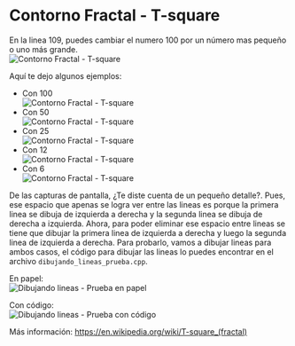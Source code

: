 # Contorno Fractal - T-square
En la linea 109, puedes cambiar el numero 100 por un número mas pequeño o uno más grande.  
![Contorno Fractal - T-square](./images/contorno-fractal-t-square-porcion-de-codigo.png)

Aquí te dejo algunos ejemplos:
* Con 100  
![Contorno Fractal - T-square](./images/contorno-fractal-t-square-1.png)
* Con 50  
![Contorno Fractal - T-square](./images/contorno-fractal-t-square-2.png)
* Con 25  
![Contorno Fractal - T-square](./images/contorno-fractal-t-square-3.png)
* Con 12  
![Contorno Fractal - T-square](./images/contorno-fractal-t-square-4.png)
* Con 6  
![Contorno Fractal - T-square](./images/contorno-fractal-t-square-5.png)

De las capturas de pantalla, ¿Te diste cuenta de un pequeño detalle?. Pues, ese espacio que apenas se logra ver entre las lineas es porque la primera linea se dibuja de izquierda a derecha y la segunda linea se dibuja de derecha a izquierda. Ahora, para poder eliminar ese espacio entre lineas se tiene que dibujar la primera linea de izquierda a derecha y luego la segunda linea de izquierda a derecha. Para probarlo, vamos a dibujar lineas para ambos casos, el código para dibujar las lineas lo puedes encontrar en el archivo `dibujando_lineas_prueba.cpp`.

En papel:  
![Dibujando lineas - Prueba en papel](./images/dibujando-lineas-prueba-en-papel.png)

Con código:  
![Dibujando lineas - Prueba con código](./images/dibujando-lineas-prueba.png)

Más información: https://en.wikipedia.org/wiki/T-square_(fractal)